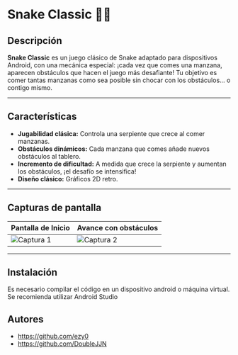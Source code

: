 # Snake Classic 🐍🍎

## Descripción

**Snake Classic** es un juego clásico de Snake adaptado para dispositivos Android, con una mecánica especial: ¡cada vez que comes una manzana, aparecen obstáculos que hacen el juego más desafiante! Tu objetivo es comer tantas manzanas como sea posible sin chocar con los obstáculos... o contigo mismo.

---

## Características

- **Jugabilidad clásica:** Controla una serpiente que crece al comer manzanas.
- **Obstáculos dinámicos:** Cada manzana que comes añade nuevos obstáculos al tablero.
- **Incremento de dificultad:** A medida que crece la serpiente y aumentan los obstáculos, ¡el desafío se intensifica!
- **Diseño clásico:** Gráficos 2D retro.

---

## Capturas de pantalla


| Pantalla de Inicio                   | Avance con obstáculos                 |
|--------------------------------------|---------------------------------------|
| ![Captura 1](https://github.com/ezy0/JiajieNi_MiguelAngelMoreno_Practica3/blob/main/assets%20y%20musica/Captura1.jpeg)   | ![Captura 2](https://github.com/ezy0/JiajieNi_MiguelAngelMoreno_Practica3/blob/main/assets%20y%20musica/Captura2.jpeg)    |

---

## Instalación

Es necesario compilar el código en un dispositivo android o máquina virtual. Se recomienda utilizar Android Studio

## Autores
- https://github.com/ezy0
- https://github.com/DoubleJJN

